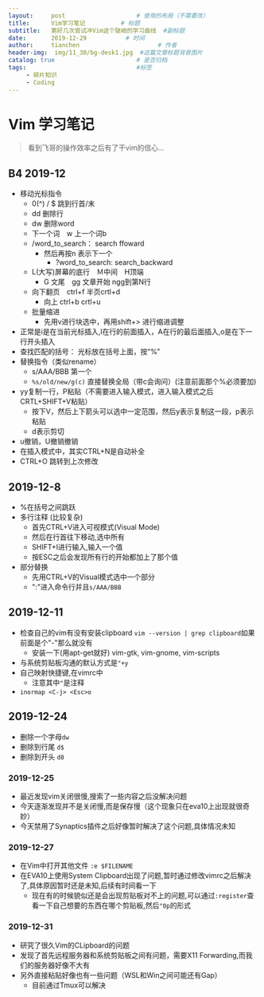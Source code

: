 ```yaml
---
layout:     post                    # 使用的布局（不需要改）
title:      Vim学习笔记          # 标题 
subtitle:   第好几次尝试冲Vim这个陡峭的学习曲线  #副标题
date:       2019-12-29           # 时间
author:     tianchen                      # 作者
header-img:  img/11_30/bg-desk1.jpg  #这篇文章标题背景图片  
catalog: true                       # 是否归档
tags:                               #标签
     - 碎片知识
     - Coding
---
```


# Vim 学习笔记

> 看到飞哥的操作效率之后有了干vim的信心...

## B4 2019-12
* 移动光标指令
    * 0(^) / $ 跳到行首/末
    * dd 删除行
    * dw 删除word
    * 下一个词　w 上一个词b
    * /word_to_search： search ffoward
      * 然后再按n 表示下一个
        * ?word_to_search:   search_backward
    *  L(大写)屏幕的底行　Ｍ中间　H顶端
        * G 文尾　gg 文章开始  ngg到第N行
    * 向下翻页　ctrl+f  半页crtl+d  
        * 向上 ctrl+b     crtl+u    
    * 批量缩进
      * 先用v进行块选中，再用shift+> 进行缩进调整
* 正常是i是在当前光标插入,I在行的前面插入，A在行的最后面插入,o是在下一行开头插入
* 查找匹配的括号： 光标放在括号上面，按“%”
* 替换指令（类似rename）
    * s/AAA/BBB  第一个
    * ```%s/old/new/g(c)``` 直接替换全局（带c会询问）(注意前面那个%必须要加)
* yy复制一行，P粘贴（不需要进入输入模式，进入输入模式之后CRTL+SHIFT+V粘贴）
  * 按下V，然后上下箭头可以选中一定范围，然后y表示复制这一段，p表示粘贴
  * d表示剪切
* u撤销，U撤销撤销
* 在插入模式中，其实CTRL+N是自动补全
* CTRL+O 跳转到上次修改

## 2019-12-8
* %在括号之间跳跃
* 多行注释 (比较复杂)
  * 首先CTRL+V进入可视模式(Visual Mode)
  * 然后在行首往下移动,选中所有
  * SHIFT+I进行输入,输入一个值
  * 按ESC之后会发现所有行的开始都加上了那个值
* 部分替换
  * 先用CTRL+V的Visual模式选中一个部分
  * ":"进入命令行并且```s/AAA/BBB```

## 2019-12-11
* 检查自己的vim有没有安装clipboard ```vim --version | grep clipboard```如果前面是个"-"那么就没有
  * 安装一下(用apt-get就好) vim-gtk, vim-gnome, vim-scripts
* 与系统剪贴板沟通的默认方式是```"+y```
* 自己映射快捷键,在vimrc中
  * 注意其中```"```是注释
* ```inormap <C-j> <Esc>o```

## 2019-12-24
* 删除一个字母```dw```
* 删除到行尾 ```d$```
* 删除到开头 ```d0```

### 2019-12-25
* 最近发现vim关闭很慢,搜索了一些内容之后没解决问题
* 今天逐渐发现并不是关闭慢,而是保存慢（这个现象只在eva10上出现就很奇妙）
* 今天禁用了Synaptics插件之后好像暂时解决了这个问题,具体情况未知

### 2019-12-27
* 在Vim中打开其他文件  ```:e $FILENAME```
* 在EVA10上使用System Clipboard出现了问题,暂时通过修改vimrc之后解决了,具体原因暂时还是未知,后续有时间看一下
	* 现在有的时候貌似还是会出现剪贴板对不上的问题,可以通过```:register```查看一下自己想要的东西在哪个剪贴板,然后```"0p```的形式

### 2019-12-31

* 研究了很久Vim的CLipboard的问题
* 发现了首先远程服务器和系统剪贴板之间有问题，需要X11 Forwarding,而我们的服务器好像不大有
* 另外直接粘贴好像也有一些问题（WSL和Win之间可能还有Gap）
	* 目前通过Tmux可以解决

